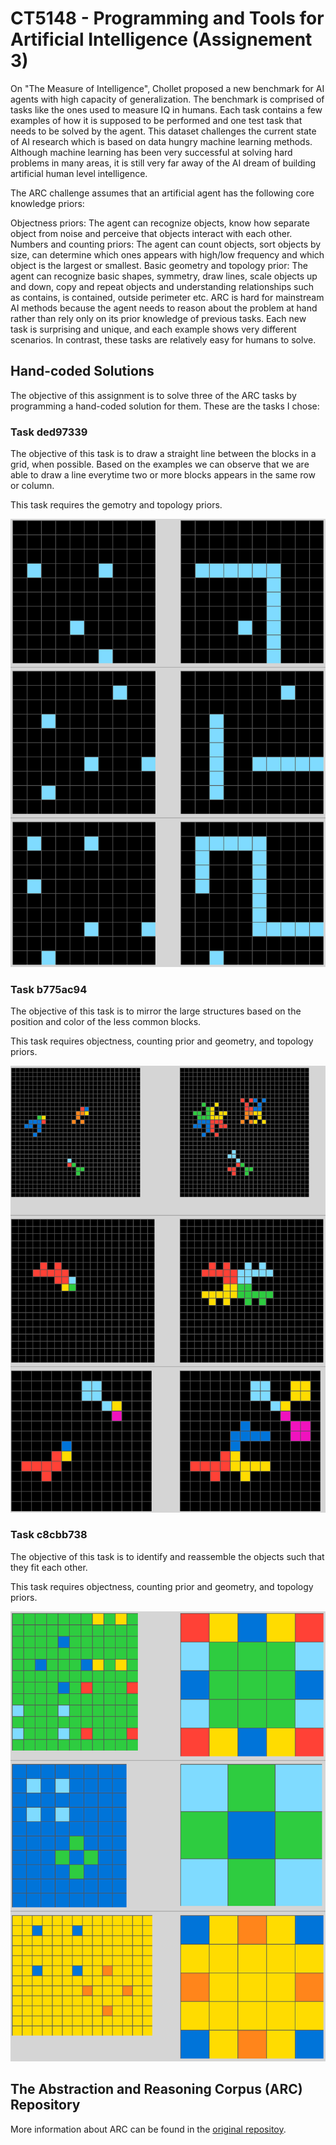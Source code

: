 # CT5148 - Programming and Tools for Artificial Intelligence (Assignement 3)

On "The Measure of Intelligence", Chollet proposed a new benchmark for AI agents with high capacity of generalization. The benchmark is comprised of tasks like the ones used to measure IQ in humans. Each task contains a few examples of how it is supposed to be performed and one test task that needs to be solved by the agent. This dataset challenges the current state of AI research which is based on data hungry machine learning methods. Although machine learning has been very successful at solving hard problems in many areas, it is still very far away of the AI dream of building artificial human level intelligence.

The ARC challenge assumes that an artificial agent has the following core knowledge priors:

Objectness priors: The agent can recognize objects, know how separate object from noise and perceive that objects interact with each other.
Numbers and counting priors: The agent can count objects, sort objects by size, can determine which ones appears with high/low frequency and which object is the largest or smallest.
Basic geometry and topology prior: The agent can recognize basic shapes, symmetry, draw lines, scale objects up and down, copy and repeat objects and understanding relationships such as contains, is contained, outside perimeter etc.
ARC is hard for mainstream AI methods because the agent needs to reason about the problem at hand rather than rely only on its prior knowledge of previous tasks. Each new task is surprising and unique, and each example shows very different scenarios. In contrast, these tasks are relatively easy for humans to solve.

## Hand-coded Solutions

The objective of this assignment is to solve three of the ARC tasks by programming a hand-coded solution for them. These are the tasks I chose:

### Task ded97339

The objective of this task is to draw a straight line between the blocks in a grid, when possible. Based on the examples we can observe that we are able to draw a line everytime two or more blocks appears in the same row or column.

This task requires the gemotry and topology priors.

![ded97339](img/ded97339.PNG)

### Task b775ac94

The objective of this task is to mirror the large structures based on the position and color of the less common blocks.

This task requires objectness, counting prior and geometry, and topology priors.

![b775ac94](img/b775ac94.PNG)

### Task c8cbb738

The objective of this task is to identify and reassemble the objects such that they fit each other.

This task requires objectness, counting prior and geometry, and topology priors.

![c8cbb738](img/c8cbb738.PNG)

## The Abstraction and Reasoning Corpus (ARC) Repository

More information about ARC can be found in the [original repositoy](https://github.com/fchollet/ARC).
